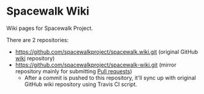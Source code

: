 # Spacewalk Wiki
Wiki pages for Spacewalk Project.

There are 2 repositories:

* https://github.com/spacewalkproject/spacewalk.wiki.git (original GitHub [wiki](https://github.com/spacewalkproject/spacewalk/wiki) repository)
* https://github.com/spacewalkproject/spacewalk-wiki.git (mirror repository mainly for submitting [Pull requests](https://github.com/spacewalkproject/spacewalk/wiki/WikiContribute))
  * After a commit is pushed to this repository, it'll sync up with original GitHub wiki repository using Travis CI script.
